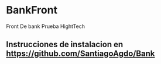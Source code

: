 # BankFront
Front De bank Prueba HightTech

## Instrucciones de instalacion en https://github.com/SantiagoAgdo/Bank
